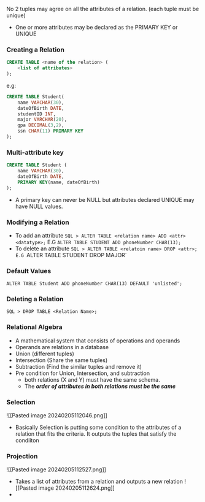 No 2 tuples may agree on all the attributes of a relation. (each tuple must be unique)
- One or more attributes may be declared as the PRIMARY KEY or UNIQUE

### Creating a Relation
```SQL
CREATE TABLE <name of the relation> (
	<list of attributes>
);
```
e.g:
```SQL
CREATE TABLE Student(
	name VARCHAR(30),
	dateOfBirth DATE,
	studentID INT,
	major VARCHAR(20),
	gpa DECIMAL(3,2),
	ssn CHAR(11) PRIMARY KEY
);
```

### Multi-attribute key 
```SQL
CREATE TABLE Student (
	name VARCHAR(30),
	dateOfBirth DATE,
	PRIMARY KEY(name, dateOfBirth)
);
```
- A primary key can never be NULL but attributes declared UNIQUE may have NULL values.

### Modifying a Relation
- To add an attribute
`SQL > ALTER TABLE <relation name> ADD <attr><datatype>;`
E.G `ALTER TABLE STUDENT ADD phoneNumber CHAR(13);`
- To delete an attribute
`SQL > ALTER TABLE <relatoin name> DROP <attr>;
E.G `ALTER TABLE STUDENT DROP MAJOR`

### Default Values
`ALTER TABLE Student ADD phoneNumber CHAR(13) DEFAULT 'unlisted';`

### Deleting a Relation
`SQL > DROP TABLE <Relation Name>;`

### Relational Algebra
- A mathematical system that consists of operations and operands
- Operands are relations in a database
- Union (different tuples)
- Intersection (Share the same tuples)
- Subtraction (Find the similar tuples and remove it)
- Pre condition for Union, Intersection, and subtraction
	- both relations (X and Y) must have the same schema. 
	- The ***order of attributes in both relations must be the same***


### Selection
![[Pasted image 20240205112046.png]]
- Basically Selection is putting some condition to the attributes of a relation that fits the criteria. It outputs the tuples that satisfy the condiiton 

### Projection
![[Pasted image 20240205112527.png]]
- Takes a list of attributes from a relation and outputs a new relation
![[Pasted image 20240205112624.png]]
- 